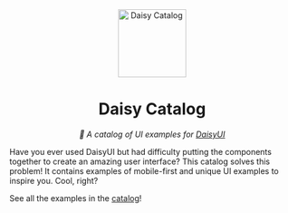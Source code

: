 <div align="center">

<img alt="Daisy Catalog" width="120" src="https://github.com/willpinha/daisy-catalog/assets/86596621/ee38de70-3564-4c55-af1f-e5f0d7c9092e" />

# Daisy Catalog

*🌸 A catalog of UI examples for [DaisyUI](https://github.com/saadeghi/daisyui)*

</div>

Have you ever used DaisyUI but had difficulty putting the components together to create an amazing user interface? This catalog solves this problem! It contains
examples of mobile-first and unique UI examples to inspire you. Cool, right?

See all the examples in the [catalog](https://daisy-catalog.willpinha.link)!